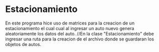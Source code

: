 # Estacionamiento
En este programa hice uso de matrices para la creacion de un estacionamiento el cual cual al ingresar
un auto nuevo genera aleatoriamente los datos del auto.
//En la clase "Estacionamiento" debe ingresar una ruta para la creacion de el archivo donde se guardaran los objetos de autos.
